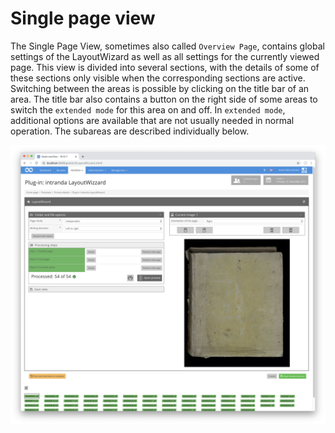 # Single page view

The Single Page View, sometimes also called `Overview Page`, contains global settings of the LayoutWizard as well as all settings for the currently viewed page. This view is divided into several sections, with the details of some of these sections only visible when the corresponding sections are active. Switching between the areas is possible by clicking on the title bar of an area. The title bar also contains a button on the right side of some areas to switch the `extended mode` for this area on and off. In `extended mode`, additional options are available that are not usually needed in normal operation. The subareas are described individually below.

![Single page view of the LayoutWizard](../../../../.gitbook/assets/intranda_step_crop_13.png)

